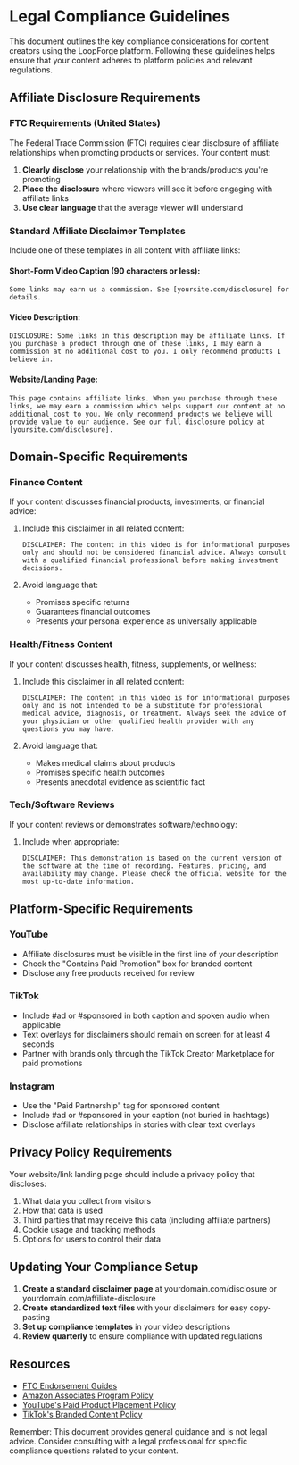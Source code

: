 # Legal Compliance Guidelines

This document outlines the key compliance considerations for content creators using the LoopForge platform. Following these guidelines helps ensure that your content adheres to platform policies and relevant regulations.

## Affiliate Disclosure Requirements

### FTC Requirements (United States)

The Federal Trade Commission (FTC) requires clear disclosure of affiliate relationships when promoting products or services. Your content must:

1. **Clearly disclose** your relationship with the brands/products you're promoting
2. **Place the disclosure** where viewers will see it before engaging with affiliate links
3. **Use clear language** that the average viewer will understand

### Standard Affiliate Disclaimer Templates

Include one of these templates in all content with affiliate links:

#### Short-Form Video Caption (90 characters or less):
```
Some links may earn us a commission. See [yoursite.com/disclosure] for details.
```

#### Video Description:
```
DISCLOSURE: Some links in this description may be affiliate links. If you purchase a product through one of these links, I may earn a commission at no additional cost to you. I only recommend products I believe in.
```

#### Website/Landing Page:
```
This page contains affiliate links. When you purchase through these links, we may earn a commission which helps support our content at no additional cost to you. We only recommend products we believe will provide value to our audience. See our full disclosure policy at [yoursite.com/disclosure].
```

## Domain-Specific Requirements

### Finance Content

If your content discusses financial products, investments, or financial advice:

1. Include this disclaimer in all related content:
   ```
   DISCLAIMER: The content in this video is for informational purposes only and should not be considered financial advice. Always consult with a qualified financial professional before making investment decisions.
   ```

2. Avoid language that:
   - Promises specific returns
   - Guarantees financial outcomes
   - Presents your personal experience as universally applicable

### Health/Fitness Content

If your content discusses health, fitness, supplements, or wellness:

1. Include this disclaimer in all related content:
   ```
   DISCLAIMER: The content in this video is for informational purposes only and is not intended to be a substitute for professional medical advice, diagnosis, or treatment. Always seek the advice of your physician or other qualified health provider with any questions you may have.
   ```

2. Avoid language that:
   - Makes medical claims about products
   - Promises specific health outcomes
   - Presents anecdotal evidence as scientific fact

### Tech/Software Reviews

If your content reviews or demonstrates software/technology:

1. Include when appropriate:
   ```
   DISCLAIMER: This demonstration is based on the current version of the software at the time of recording. Features, pricing, and availability may change. Please check the official website for the most up-to-date information.
   ```

## Platform-Specific Requirements

### YouTube

- Affiliate disclosures must be visible in the first line of your description
- Check the "Contains Paid Promotion" box for branded content
- Disclose any free products received for review

### TikTok

- Include #ad or #sponsored in both caption and spoken audio when applicable
- Text overlays for disclaimers should remain on screen for at least 4 seconds
- Partner with brands only through the TikTok Creator Marketplace for paid promotions

### Instagram

- Use the "Paid Partnership" tag for sponsored content
- Include #ad or #sponsored in your caption (not buried in hashtags)
- Disclose affiliate relationships in stories with clear text overlays

## Privacy Policy Requirements

Your website/link landing page should include a privacy policy that discloses:

1. What data you collect from visitors
2. How that data is used
3. Third parties that may receive this data (including affiliate partners)
4. Cookie usage and tracking methods
5. Options for users to control their data

## Updating Your Compliance Setup

1. **Create a standard disclaimer page** at yourdomain.com/disclosure or yourdomain.com/affiliate-disclosure
2. **Create standardized text files** with your disclaimers for easy copy-pasting
3. **Set up compliance templates** in your video descriptions
4. **Review quarterly** to ensure compliance with updated regulations

## Resources

- [FTC Endorsement Guides](https://www.ftc.gov/business-guidance/resources/disclosures-101-social-media-influencers)
- [Amazon Associates Program Policy](https://affiliate-program.amazon.com/help/operating/policies)
- [YouTube's Paid Product Placement Policy](https://support.google.com/youtube/answer/154235)
- [TikTok's Branded Content Policy](https://www.tiktok.com/business/en/bc-policy)

Remember: This document provides general guidance and is not legal advice. Consider consulting with a legal professional for specific compliance questions related to your content.

